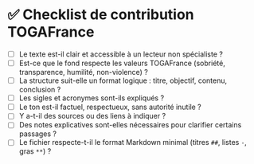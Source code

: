 # ✅ Checklist de contribution TOGAFrance

- [ ] Le texte est-il clair et accessible à un lecteur non spécialiste ?
- [ ] Est-ce que le fond respecte les valeurs TOGAFrance (sobriété, transparence, humilité, non-violence) ?
- [ ] La structure suit-elle un format logique : titre, objectif, contenu, conclusion ?
- [ ] Les sigles et acronymes sont-ils expliqués ?
- [ ] Le ton est-il factuel, respectueux, sans autorité inutile ?
- [ ] Y a-t-il des sources ou des liens à indiquer ?
- [ ] Des notes explicatives sont-elles nécessaires pour clarifier certains passages ?
- [ ] Le fichier respecte-t-il le format Markdown minimal (titres `##`, listes `-`, gras `**`) ?

